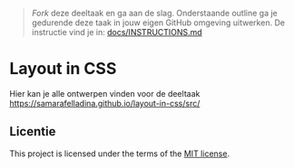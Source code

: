 > _Fork_ deze deeltaak en ga aan de slag. Onderstaande outline ga je gedurende deze taak in jouw eigen GitHub omgeving uitwerken. 
De instructie vind je in: [docs/INSTRUCTIONS.md](docs/INSTRUCTIONS.md)

# Layout in CSS

Hier kan je alle ontwerpen vinden voor de deeltaak https://samarafelladina.github.io/layout-in-css/src/

## Licentie

This project is licensed under the terms of the [MIT license](./LICENSE).
